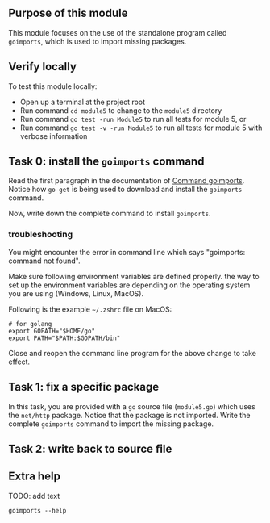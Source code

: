 ## Purpose of this module
This module focuses on the use of the standalone program called `goimports`,
which is used to import missing packages.


## Verify locally
To test this module locally:

- Open up a terminal at the project root
- Run command `cd module5` to change to the `module5` directory
- Run command `go test -run Module5` to run all tests for module 5, or 
- Run command `go test -v -run Module5` to run all tests for module 5 with verbose information 


## Task 0: install the `goimports` command
Read the first paragraph in the documentation of [Command goimports](https://godoc.org/golang.org/x/tools/cmd/goimports).
Notice how `go get` is being used to download and install the `goimports` command.

Now, write down the complete command to install `goimports`.

### troubleshooting
You might encounter the error in command line which says "goimports: command not found".

Make sure following environment variables are defined properly.
the way to set up the environment variables are depending on the operating system you are using (Windows, Linux, MacOS).

Following is the example `~/.zshrc` file on MacOS:
```
# for golang
export GOPATH="$HOME/go"
export PATH="$PATH:$GOPATH/bin"
```

Close and reopen the command line program for the above change to take effect.


## Task 1: fix a specific package
In this task, you are provided with a `go` source file (`module5.go`) which uses the `net/http` package.
Notice that the package is not imported.
Write the complete `goimports` command to import the missing package.


## Task 2: write back to source file




## Extra help
TODO: add text
```
goimports --help
```
